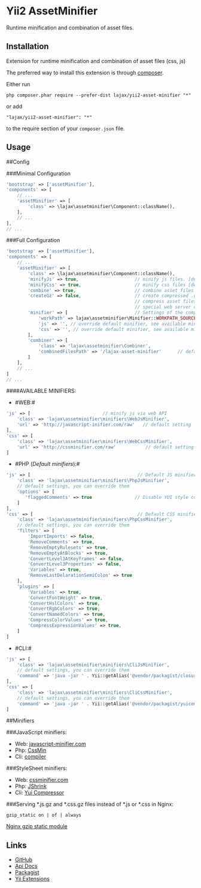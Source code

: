 Yii2 AssetMinifier
=================
Runtime minification and combination of asset files.

Installation
------------

Extension for runtime minification and combination of asset files (css, js)

The preferred way to install this extension is through [composer](http://getcomposer.org/download/).

Either run

```
php composer.phar require --prefer-dist lajax/yii2-asset-minifier "*"
```

or add

```
"lajax/yii2-asset-minifier": "*"
```

to the require section of your `composer.json` file.


Usage
-----

##Config

###Minimal Configuration

```php
'bootstrap' => ['assetMinifier'],
'components' => [
    // ...
    'assetMinifier' => [
        'class' => \lajax\assetminifier\Component::className(),
    ],
    // ...
],
// ...
```

###Full Configuration

```php
'bootstrap' => ['assetMinifier'],
'components' => [
    // ...
    'assetMinifier' => [
        'class' => \lajax\assetminifier\Component::className(),
        'minifyJs' => true,                     // minify js files. [default]
        'minifyCss' => true,                    // minify css files [default]
        'combine' => true,                      // combine asset files. [default]
        'createGz' => false,                    // create compressed .gz file, (so the web server doesn’t need to
                                                // compress asset files on each page view). Requires
                                                // special web server configuration. [default]
        'minifier' => [                         // Settings of the components performing the minification of asset files
            'workPath' => lajax\assetminifier\Minifier::WORKPATH_SOURCE, // default setting
            'js' => '', // override default minifier, see available minifiers below
            'css' => '', // override default minifier, see available minifiers below
        ],
        'combiner' => [
            'class' => 'lajax\assetminifier\Combiner',
            'combinedFilesPath' => '/lajax-asset-minifier'      // default setting
        ]
    ],
    // ...
]
// ...
```

####AVAILABLE MINIFIERS:

* #WEB:#

```php
'js' => [                           // minify js via web API
    'class' => 'lajax\assetminifier\minifiers\WebJsMinifier',
    'url' => 'http://javascript-inifier.com/raw'   // default setting
],
'css' => [
    'class' => 'lajax\assetminifier\minifiers\WebCssMinifier',
    'url' => 'http://cssminifier.com/raw'           // default setting
]
```

* #PHP (*Default minifiers*):#

```php
'js' => [                                        // Default JS minifier.
    'class' => 'lajax\assetminifier\minifiers\PhpJsMinifier',
    // default settings, you can override them
    'options' => [
       'flaggedComments' => true                // Disable YUI style comment preservation.
    ]
],
'css' => [                                       // Default CSS minifier.
    'class' => 'lajax\assetminifier\minifiers\PhpCssMinifier',
    // default settings, you can override them
    'filters' => [
        'ImportImports' => false,
        'RemoveComments' => true,
        'RemoveEmptyRulesets' => true,
        'RemoveEmptyAtBlocks' => true,
        'ConvertLevel3AtKeyframes' => false,
        'ConvertLevel3Properties' => false,
        'Variables' => true,
        'RemoveLastDelarationSemiColon' => true
    ],
    'plugins' => [
        'Variables' => true,
        'ConvertFontWeight' => true,
        'ConvertHslColors' => true,
        'ConvertRgbColors' => true,
        'ConvertNamedColors' => true,
        'CompressColorValues' => true,
        'CompressExpressionValues' => true,
    ]
]
```

* #CLI:#

```php
'js' => [
    'class' => 'lajax\assetminifier\minifiers\CliJsMinifier',
    // default settings, you can override them
    'command' => 'java -jar ' . Yii::getAlias('@vendor/packagist/closurecompiler-bin/bin/compiler.jar') . ' --js {from}',
],
'css' => [
    'class' => 'lajax\assetminifier\minifiers\CliCssMinifier',
    // default settings, you can override them
    'command' => 'java -jar ' . Yii::getAlias('@vendor/packagist/yuicompressor-bin/bin/yuicompressor.jar') . ' --type css {from}',
]
```



##Minifiers

###JavaScript minifiers:

* Web: [javascript-minifier.com](http://javascript-minifier.com/)
* Php: [CssMin](https://github.com/natxet/CssMin)
* Cli: [compiler](https://github.com/packagist/closurecompiler-bin)

###StyleSheet minifiers:

* Web: [cssminifier.com](http://cssminifier.com/)
* Php: [JShrink](http://blog.tedivm.com/category/projects/jshrink/)
* Cli: [Yui Compressor](https://github.com/packagist/yuicompressor-bin)


###Serving *.js.gz and *.css.gz files instead of *.js or *.css in Nginx:

```
gzip_static on | of | always
```

[Nginx gzip static module](http://nginx.org/en/docs/http/ngx_http_gzip_static_module.html)

Links
-----

- [GitHub](https://github.com/lajax/yii2-asset-minifier)
- [Api Docs](http://lajax.github.io/yii2-asset-minifier)
- [Packagist](https://packagist.org/packages/lajax/yii2-asset-minifier)
- [Yii Extensions](http://www.yiiframework.com/extension/yii2-asset-minifier)